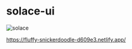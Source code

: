 # solace-ui
![solace](https://github.com/Tauhid-Patel/solace-ui/assets/43630196/5e9d11f2-ff03-46bd-bf11-6a659fb54bde)

https://fluffy-snickerdoodle-d609e3.netlify.app/
